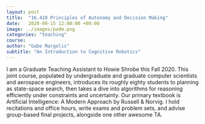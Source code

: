 ```yaml
---
layout: post
title:  "16.410 Principles of Autonomy and Decision Making"
date:   2020-09-15 12:00:00 +00:00
image: ../images/padm.png
categories: "teaching"
course: 
author: "Gabe Margolis"
subtitle: "An Introduction to Cognitive Robotics"
---
```


I am a Graduate Teaching Assistant to Howie Shrobe this Fall 2020. This joint course, populated by undergraduate and graduate computer scientists and aerospace engineers, introduces its roughly eighty students to planning as state-space search, then takes a dive into algorithms for reasoning efficiently under constraints and uncertainty. Our primary textbook is Artificial Intelligence: A Modern Approach by Russell & Norvig. I hold recitations and office hours, write exams and problem sets, and advise group-based final projects, alongside one other awesome TA.